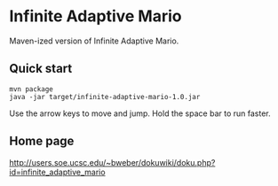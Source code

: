 # Infinite Adaptive Mario

Maven-ized version of Infinite Adaptive Mario.

## Quick start

	mvn package
	java -jar target/infinite-adaptive-mario-1.0.jar

Use the arrow keys to move and jump. Hold the space bar to run faster.

## Home page

http://users.soe.ucsc.edu/~bweber/dokuwiki/doku.php?id=infinite_adaptive_mario
